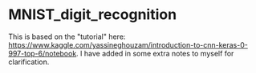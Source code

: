 # MNIST_digit_recognition

This is based on the "tutorial" here: https://www.kaggle.com/yassineghouzam/introduction-to-cnn-keras-0-997-top-6/notebook.
I have added in some extra notes to myself for clarification.
